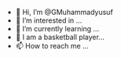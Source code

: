 - 👋 Hi, I’m @GMuhammadyusuf
- 👀 I’m interested in ...
- 🌱 I’m currently learning ...
- 🏀  I am a basketball player...
- 📫 How to reach me ...

<!---
GMuhammadyusuf/GMuhammadyusuf is a ✨ special ✨ repository because its `README.md` (this file) appears on your GitHub profile.
You can click the Preview link to take a look at your changes.
--->
